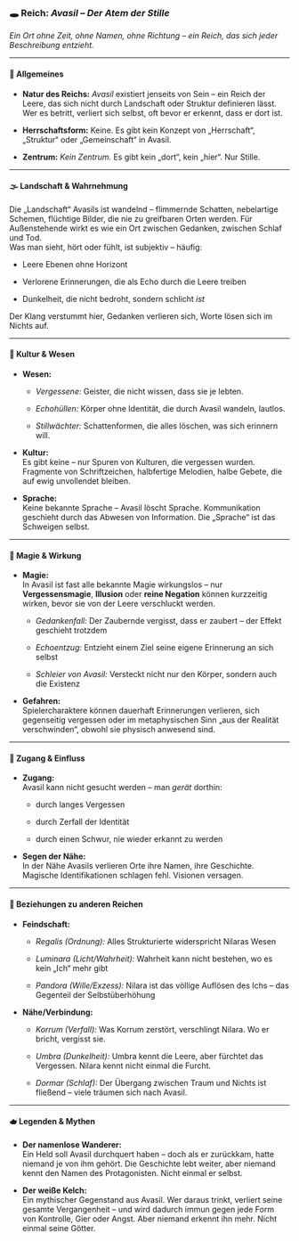 ### 🕳️ **Reich: _Avasil – Der Atem der Stille_**

_Ein Ort ohne Zeit, ohne Namen, ohne Richtung – ein Reich, das sich jeder Beschreibung entzieht._

---

#### 🫥 Allgemeines

- **Natur des Reichs:** _Avasil_ existiert jenseits von Sein – ein Reich der Leere, das sich nicht durch Landschaft oder Struktur definieren lässt. Wer es betritt, verliert sich selbst, oft bevor er erkennt, dass er dort ist.
    
- **Herrschaftsform:** Keine. Es gibt kein Konzept von „Herrschaft“, „Struktur“ oder „Gemeinschaft“ in Avasil.
    
- **Zentrum:** _Kein Zentrum._ Es gibt kein „dort“, kein „hier“. Nur Stille.
    

---

#### 🌫️ Landschaft & Wahrnehmung

Die „Landschaft“ Avasils ist wandelnd – flimmernde Schatten, nebelartige Schemen, flüchtige Bilder, die nie zu greifbaren Orten werden. Für Außenstehende wirkt es wie ein Ort zwischen Gedanken, zwischen Schlaf und Tod.  
Was man sieht, hört oder fühlt, ist subjektiv – häufig:

- Leere Ebenen ohne Horizont
    
- Verlorene Erinnerungen, die als Echo durch die Leere treiben
    
- Dunkelheit, die nicht bedroht, sondern schlicht _ist_
    

Der Klang verstummt hier, Gedanken verlieren sich, Worte lösen sich im Nichts auf.

---

#### 🫧 Kultur & Wesen

- **Wesen:**
    
    - _Vergessene:_ Geister, die nicht wissen, dass sie je lebten.
        
    - _Echohüllen:_ Körper ohne Identität, die durch Avasil wandeln, lautlos.
        
    - _Stillwächter:_ Schattenformen, die alles löschen, was sich erinnern will.
        
- **Kultur:**  
    Es gibt keine – nur Spuren von Kulturen, die vergessen wurden. Fragmente von Schriftzeichen, halbfertige Melodien, halbe Gebete, die auf ewig unvollendet bleiben.
    
- **Sprache:**  
    Keine bekannte Sprache – Avasil löscht Sprache. Kommunikation geschieht durch das Abwesen von Information. Die „Sprache“ ist das Schweigen selbst.
    

---

#### 🧠 Magie & Wirkung

- **Magie:**  
    In Avasil ist fast alle bekannte Magie wirkungslos – nur **Vergessensmagie**, **Illusion** oder **reine Negation** können kurzzeitig wirken, bevor sie von der Leere verschluckt werden.
    
    - _Gedankenfall:_ Der Zaubernde vergisst, dass er zaubert – der Effekt geschieht trotzdem
        
    - _Echoentzug:_ Entzieht einem Ziel seine eigene Erinnerung an sich selbst
        
    - _Schleier von Avasil:_ Versteckt nicht nur den Körper, sondern auch die Existenz
        
- **Gefahren:**  
    Spielercharaktere können dauerhaft Erinnerungen verlieren, sich gegenseitig vergessen oder im metaphysischen Sinn „aus der Realität verschwinden“, obwohl sie physisch anwesend sind.
    

---

#### 🌌 Zugang & Einfluss

- **Zugang:**  
    Avasil kann nicht gesucht werden – man _gerät_ dorthin:
    
    - durch langes Vergessen
        
    - durch Zerfall der Identität
        
    - durch einen Schwur, nie wieder erkannt zu werden
        
- **Segen der Nähe:**  
    In der Nähe Avasils verlieren Orte ihre Namen, ihre Geschichte. Magische Identifikationen schlagen fehl. Visionen versagen.
    

---

#### 🖤 Beziehungen zu anderen Reichen

- **Feindschaft:**
    
    - _Regalis (Ordnung):_ Alles Strukturierte widerspricht Nilaras Wesen
        
    - _Luminara (Licht/Wahrheit):_ Wahrheit kann nicht bestehen, wo es kein „Ich“ mehr gibt
        
    - _Pandora (Wille/Exzess):_ Nilara ist das völlige Auflösen des Ichs – das Gegenteil der Selbstüberhöhung
        
- **Nähe/Verbindung:**
    
    - _Korrum (Verfall):_ Was Korrum zerstört, verschlingt Nilara. Wo er bricht, vergisst sie.
        
    - _Umbra (Dunkelheit):_ Umbra kennt die Leere, aber fürchtet das Vergessen. Nilara kennt nicht einmal die Furcht.
        
    - _Dormar (Schlaf):_ Der Übergang zwischen Traum und Nichts ist fließend – viele träumen sich nach Avasil.
        

---

#### 🫖 Legenden & Mythen

- **Der namenlose Wanderer:**  
    Ein Held soll Avasil durchquert haben – doch als er zurückkam, hatte niemand je von ihm gehört. Die Geschichte lebt weiter, aber niemand kennt den Namen des Protagonisten. Nicht einmal er selbst.
    
- **Der weiße Kelch:**  
    Ein mythischer Gegenstand aus Avasil. Wer daraus trinkt, verliert seine gesamte Vergangenheit – und wird dadurch immun gegen jede Form von Kontrolle, Gier oder Angst. Aber niemand erkennt ihn mehr. Nicht einmal seine Götter.